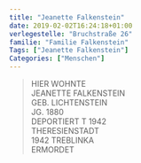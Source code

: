 ```yaml
---
title: "Jeanette Falkenstein"
date: 2019-02-02T16:24:18+01:00
verlegestelle: "Bruchstraße 26"
familie: "Familie Falkenstein"
Tags: ["Jeanette Falkenstein"]
Categories: ["Menschen"]
---
```


> HIER WOHNTE <br />
> JEANETTE FALKENSTEIN <br />
> GEB. LICHTENSTEIN <br />
> JG. 1880 <br />
> DEPORTIERT T 1942 <br />
> THERESIENSTADT <br />
> 1942 TREBLINKA <br />
> ERMORDET <br />
